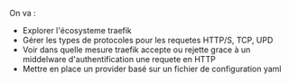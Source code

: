 On va : 

- Explorer l'écosysteme traefik
- Gérer les types de protocoles pour les requetes HTTP/S, TCP, UPD
- Voir dans quelle mesure traefik accepte ou rejette grace à un middelware d'authentification une requete en HTTP
- Mettre en place un provider basé sur un fichier de configuration yaml